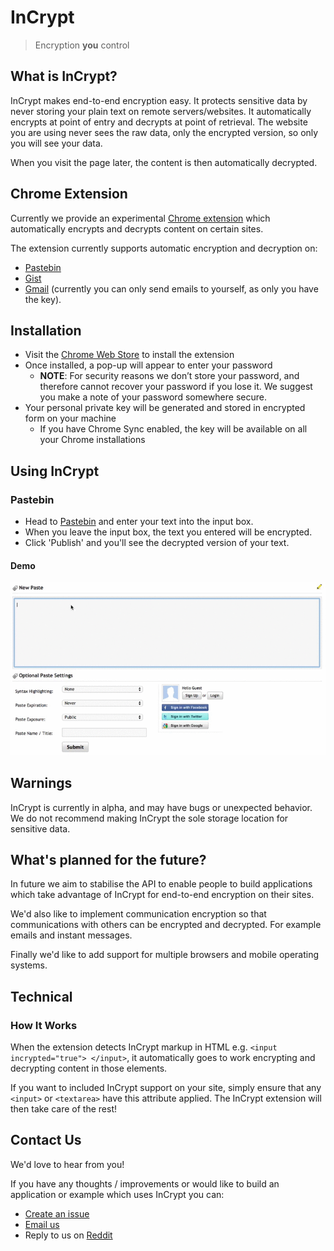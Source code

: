 # InCrypt
> Encryption **you** control

## What is InCrypt?
InCrypt makes end-to-end encryption easy. It protects sensitive data by never storing your plain text on remote servers/websites. It automatically encrypts at point of entry and decrypts at point of retrieval. The website you are using never sees the raw data, only the encrypted version, so only you will see your data.

When you visit the page later, the content is then automatically decrypted.

## Chrome Extension

Currently we provide an experimental [Chrome extension](https://chrome.google.com/webstore/detail/incrypt/dpjkdfkiiifaeandmfhdklbfiljjippf) which automatically encrypts and decrypts content on certain sites. 

The extension currently supports automatic encryption and decryption on:

* [Pastebin](http://pastebin.com)
* [Gist](http://gist.github.com)
* [Gmail](https://mail.google.com/mail/#inbox?compose=new) (currently you can only send emails to yourself, as only you have the key).

## Installation

* Visit the [Chrome Web Store](https://chrome.google.com/webstore/detail/incrypt/dpjkdfkiiifaeandmfhdklbfiljjippf) to install the extension 
* Once installed, a pop-up will appear to enter your password
  * **NOTE**: For security reasons we don’t store your password, and therefore cannot recover your password if you lose it. We suggest you make a note of your password somewhere secure.
* Your personal private key will be generated and stored in encrypted form on your machine
  * If you have Chrome Sync enabled, the key will be available on all your Chrome installations

## Using InCrypt

### Pastebin 

* Head to [Pastebin](http://pastebin.com) and enter your text into the input box. 
* When you leave the input box, the text you entered will be encrypted.
* Click 'Publish' and you'll see the decrypted version of your text.

#### Demo

![](videos/IncryptPasteBinExample.gif)

## Warnings

InCrypt is currently in alpha, and may have bugs or unexpected behavior. We do not recommend making InCrypt the sole storage location for sensitive data.


## What's planned for the future?

In future we aim to stabilise the API to enable people to build applications which take advantage of InCrypt for end-to-end encryption on their sites.

We'd also like to implement communication encryption so that communications with others can be encrypted and decrypted. For example emails and instant messages.

Finally we'd like to add support for multiple browsers and mobile operating systems.

## Technical
### How It Works
When the extension detects InCrypt markup in HTML e.g. `<input incrypted="true"> </input>`, it automatically goes to work encrypting and decrypting content in those elements.

If you want to included InCrypt support on your site, simply ensure that any `<input>` or `<textarea>` have this attribute applied. The InCrypt extension will then take care of the rest!

## Contact Us

We'd love to hear from you! 

If you have any thoughts / improvements or would like to build an application or example which uses InCrypt you can:

* [Create an issue](https://github.com/incrypt/incrypt/issues/new)
* [Email us](mailto:incrypt@googlegroups.com)
* Reply to us on [Reddit](http://reddit.com)
